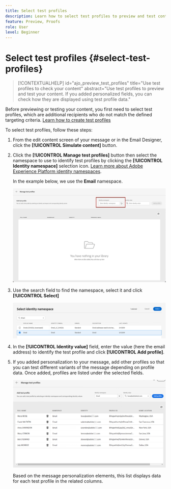 ```yaml
---
title: Select test profiles
description: Learn how to select test profiles to preview and test content.
feature: Preview, Proofs
role: User
level: Beginner
---
```

# Select test profiles {#select-test-profiles}

>[!CONTEXTUALHELP]
>id="ajo_preview_test_profiles"
>title="Use test profiles to check your content"
>abstract="Use test profiles to preview and test your content. If you added personalized fields, you can check how they are displayed using test profile data."

Before previewing or testing your content, you first need to select test profiles, which are additional recipients who do not match the defined targeting criteria. [Learn how to create test profiles](../audience/creating-test-profiles.md)

To select test profiles, follow these steps: 

1. From the edit content screen of your message or in the Email Designer, click the **[!UICONTROL Simulate content]** button.

1. Click the **[!UICONTROL Manage test profiles]** button then select the namespace to use to identify test profiles by clicking the **[!UICONTROL Identity namespace]** selection icon. [Learn more about Adobe Experience Platform identity namespaces](../audience/get-started-identity.md).
    
    In the example below, we use the **Email** namespace.

    ![](../email/assets/previewselect-namespace.png)

1. Use the search field to find the namespace, select it and click **[!UICONTROL Select]** 

    ![](../email/assets/preview-email-namespace.png)

1. In the **[!UICONTROL Identity value]** field, enter the value (here the email address) to identify the test profile and click **[!UICONTROL Add profile]**.

    <!--![](assets/preview-identity-value.png)-->

1. If you added personalization to your message, add other profiles so that you can test different variants of the message depending on profile data. Once added, profiles are listed under the selected fields.

    ![](../email/assets/preview-profile-list.png)

    Based on the message personalization elements, this list displays data for each test profile in the related columns.

